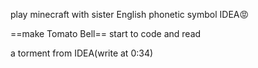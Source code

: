play minecraft with sister
English phonetic symbol
IDEA😡

==make Tomato Bell==
start to code and read

a torment from IDEA(write at 0:34)
